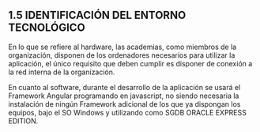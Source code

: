 ## **1.5**   **IDENTIFICACIÓN DEL ENTORNO TECNOLÓGICO**

En lo que se refiere al hardware, las academias, como miembros de la organización, disponen de los ordenadores necesarios para utilizar la aplicación, el único requisito que deben cumplir es disponer de conexión a la red interna de la organización.

En cuanto al software, durante el desarrollo de la aplicación se usará el Framework Angular programando en javascript, no siendo necesaria la instalación de ningún Framework adicional de los que ya dispongan los equipos, bajo el SO Windows y utilizando como SGDB ORACLE EXPRESS EDITION.